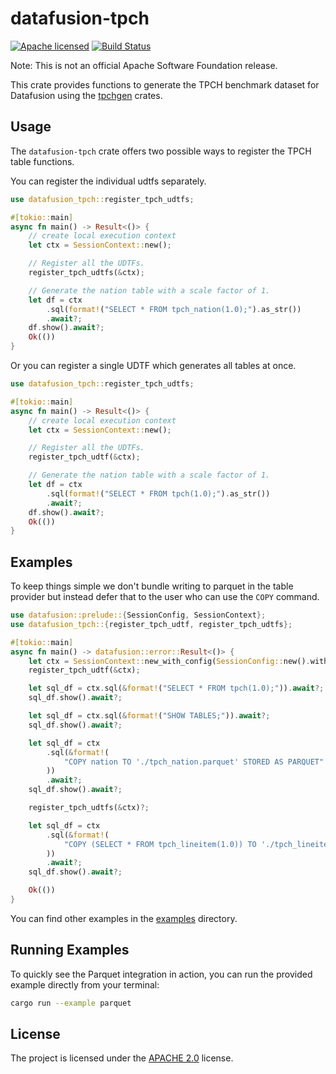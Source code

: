 # datafusion-tpch

[![Apache licensed][license-badge]][license-url]
[![Build Status][actions-badge]][actions-url]

[license-badge]: https://img.shields.io/badge/license-Apache%20v2-blue.svg
[license-url]: https://github.com/clflushopt/datafusion-tpch/blob/main/LICENSE
[actions-badge]: https://github.com/clflushopt/datafusion-tpch/actions/workflows/rust.yml/badge.svg
[actions-url]: https://github.com/clflushopt/datafusion-tpch/actions?query=branch%3Amain

Note: This is not an official Apache Software Foundation release.

This crate provides functions to generate the TPCH benchmark dataset for Datafusion
using the [tpchgen](https://github.com/clflushopt/tpchgen-rs) crates.

## Usage

The `datafusion-tpch` crate offers two possible ways to register the TPCH table
functions.

You can register the individual udtfs separately.

```rust
use datafusion_tpch::register_tpch_udtfs;

#[tokio::main]
async fn main() -> Result<()> {
    // create local execution context
    let ctx = SessionContext::new();

    // Register all the UDTFs.
    register_tpch_udtfs(&ctx);

    // Generate the nation table with a scale factor of 1.
    let df = ctx
        .sql(format!("SELECT * FROM tpch_nation(1.0);").as_str())
        .await?;
    df.show().await?;
    Ok(())
}
```

Or you can register a single UDTF which generates all tables at once.

```rust
use datafusion_tpch::register_tpch_udtfs;

#[tokio::main]
async fn main() -> Result<()> {
    // create local execution context
    let ctx = SessionContext::new();

    // Register all the UDTFs.
    register_tpch_udtf(&ctx);

    // Generate the nation table with a scale factor of 1.
    let df = ctx
        .sql(format!("SELECT * FROM tpch(1.0);").as_str())
        .await?;
    df.show().await?;
    Ok(())
}
```

## Examples

To keep things simple we don't bundle writing to parquet in the table provider
but instead defer that to the user who can use the `COPY` command.


```rust
use datafusion::prelude::{SessionConfig, SessionContext};
use datafusion_tpch::{register_tpch_udtf, register_tpch_udtfs};

#[tokio::main]
async fn main() -> datafusion::error::Result<()> {
    let ctx = SessionContext::new_with_config(SessionConfig::new().with_information_schema(true));
    register_tpch_udtf(&ctx);

    let sql_df = ctx.sql(&format!("SELECT * FROM tpch(1.0);")).await?;
    sql_df.show().await?;

    let sql_df = ctx.sql(&format!("SHOW TABLES;")).await?;
    sql_df.show().await?;

    let sql_df = ctx
        .sql(&format!(
            "COPY nation TO './tpch_nation.parquet' STORED AS PARQUET"
        ))
        .await?;
    sql_df.show().await?;

    register_tpch_udtfs(&ctx)?;

    let sql_df = ctx
        .sql(&format!(
            "COPY (SELECT * FROM tpch_lineitem(1.0)) TO './tpch_lineitem_sf_10.parquet' STORED AS PARQUET"
        ))
        .await?;
    sql_df.show().await?;

    Ok(())
}
```

You can find other examples in the [examples](examples/) directory.

## Running Examples

To quickly see the Parquet integration in action, you can run the provided example directly from your terminal:

```bash
cargo run --example parquet
```

## License

The project is licensed under the [APACHE 2.0](LICENSE) license.
